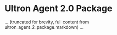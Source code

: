 # Ultron Agent 2.0 Package

... (truncated for brevity, full content from ultron_agent_2_package.markdown) ...
